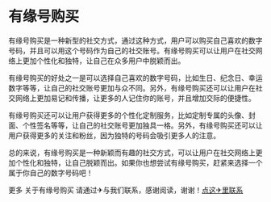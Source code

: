 # 有缘号购买

有缘号购买是一种新型的社交方式，通过这种方式，用户可以购买自己喜欢的数字号码，并且可以用这个号码作为自己的社交账号。有缘号购买可以让用户在社交网络上更加个性化和独特，让自己在众多用户中脱颖而出。

有缘号购买的好处之一是可以选择自己喜欢的数字号码，比如生日、纪念日、幸运数字等等，让自己的社交账号更加与众不同。另外，有缘号购买还可以让用户在社交网络上更加易记和传播，让更多的人记住你的账号，并且增加交际的便捷性。

有缘号购买还可以让用户获得更多的个性化定制服务，比如定制专属的头像、封面、个性签名等等，让自己的社交账号更加独具一格。另外，有缘号购买还可以让用户获得更多的关注和粉丝，因为独特的号码会吸引更多人的注意。

总的来说，有缘号购买是一种新颖而有趣的社交方式，可以让用户在社交网络上更加个性化和独特，让自己脱颖而出。如果你也想尝试有缘号购买，赶紧来选择一个属于你自己的数字号码吧！

更多 关于有缘号购买 请通过✈与我们联系，感谢阅读，谢谢！[点这✈里联系](https://sms.k02.cc)